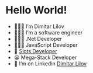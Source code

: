 # Hello World!

* 🙋🏼‍♂️ I’m Dimitar Lilov
* 👨🏼‍💻 I’m a software engineer
* 👨🏼‍💻 .Net Developer
* 👨🏼‍💻 JavaScript Developer
* 🎰 [Slots Developer](https://7mojos.com/slots)
* 😀 Mega-Stack Developer
* 💼 I’m on Linkedin [Dimitar Lilov](https://www.linkedin.com/in/dimitar-lilov/)
